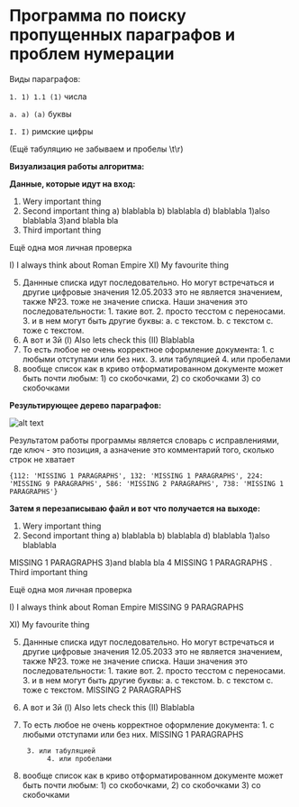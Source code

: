 # Программа по поиску пропущенных параграфов и проблем нумерации
Виды параграфов:

```1. 1) 1.1 (1)``` числа

```a. a) (a)``` буквы

```I. I)``` римские цифры

(Ещё табуляцию не забываем и пробелы \t\r)

**Визуализация работы алгоритма:**

**Данные, которые идут на вход:**
1. Wery important thing
2. Second important thing
	a) blablabla
	b) blablabla
	d) blablabla
		1)also blablabla
		3)and blabla bla
4. Third important thing

Ещё одна моя личная проверка

I) I always think about Roman Empire
XI) My favourite thing

5. Даннные списка идут последовательно. Но могут встречаться и другие цифровые значения 12.05.2033 это не является значением, также №23. тоже не значение списка.  Наши значения  это последовательности: 1. такие вот. 2. просто 
тесстом с переносами. 3. и в нем могут быть другие буквы: 
	a. c текстом. 
	b. с текстом  c. тоже с текстом. 
3. А вот и 3й
	(I) Also lets check this
	(II) Blablabla
4. То есть любое не очень корректное оформление документа: 1. с любыми отступами или без них. 
		3. или табуляцией
             4. или пробелами
5. вообще список как в криво отформатированном документе может быть почти любым: 1) со скобочками, 2) со скобочками 3) со скобочками  

**Результирующее дерево параграфов:**

![alt text](https://github.com/rodion02/Paragraph_numerization/blob/main/demo.png?raw=true)

Результатом работы программы является словарь с исправлениями, где ключ - это позиция, а азначение это комментарий того, сколько строк не хватает

```{112: 'MISSING 1 PARAGRAPHS', 132: 'MISSING 1 PARAGRAPHS', 224: 'MISSING 9 PARAGRAPHS', 586: 'MISSING 2 PARAGRAPHS', 738: 'MISSING 1 PARAGRAPHS'}```

**Затем я перезаписываю файл и вот что получается на выходе:**

1. Wery important thing
2. Second important thing
	a) blablabla
	b) blablabla
	d) blablabla
		1)also blablabla
	
MISSING 1 PARAGRAPHS
	3)and blabla bla
4
MISSING 1 PARAGRAPHS
. Third important thing

Ещё одна моя личная проверка

I) I always think about Roman Empire
MISSING 9 PARAGRAPHS

XI) My favourite thing

5. Даннные списка идут последовательно. Но могут встречаться и другие цифровые значения 12.05.2033 это не является значением, также №23. тоже не значение списка.  Наши значения  это последовательности: 1. такие вот. 2. просто 
тесстом с переносами. 3. и в нем могут быть другие буквы: 
	a. c текстом. 
	b. с текстом  c. тоже с текстом. 
MISSING 2 PARAGRAPHS

3. А вот и 3й
	(I) Also lets check this
	(II) Blablabla
4. То есть любое не очень корректное оформление документа: 1. с любыми отступами или без них. 
MISSING 1 PARAGRAPHS

		3. или табуляцией
             4. или пробелами
5. вообще список как в криво отформатированном документе может быть почти любым: 1) со скобочками, 2) со скобочками 3) со скобочками  




